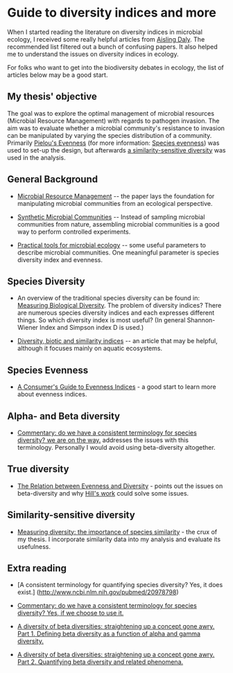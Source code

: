 Guide to diversity indices and more
============

When I started reading the literature on diversity indices in microbial ecology, I received some really helpful articles from [Aisling Daly](http://www.kermit.ugent.be/phd%20students.php?navigatieId=92&categorieId=11). The recommended list filtered out a bunch of confusing papers. It also helped me to understand the issues on diversity indices in ecology.

For folks who want to get into the biodiversity debates in ecology, the list of articles below may be a good start.

## My thesis' objective
 The goal was to explore the optimal management of microbial resources (Microbial Resource Management) with regards to pathogen invasion. The aim was to evaluate whether a microbial community's resistance to invasion can be manipulated by varying the species distribution of a community. Primarily [Pielou's Evenness](http://onlinelibrary.wiley.com/doi/10.1002/bimj.4710200616/abstract) (for more information: [Species evenness](http://www.jstor.org/stable/3545749)) was used to set-up the design, but afterwards [a similarity-sensitive diversity](http://www.esajournals.org/doi/abs/10.1890/10-2402.1) was used in the analysis. 

## General Background
* [Microbial Resource Management](http://onlinelibrary.wiley.com/doi/10.1002/elsc.200620176/abstract) -- the paper lays the foundation for manipulating microbial communities from an ecological perspective. 

* [Synthetic Microbial Communities](http://www.ncbi.nlm.nih.gov/pubmed/24274586) -- Instead of sampling microbial communities from nature, assembling microbial communities is a good way to perform controlled experiments. 

* [Practical tools for microbial ecology](http://www.ncbi.nlm.nih.gov/pubmed/18331337) -- some useful parameters to describe microbial communities. One meaningful parameter is species diversity index and evenness. 

## Species Diversity

* An overview of the traditional species diversity can be found in: [Measuring Biological Diversity](www2.ib.unicamp.br/profs/thomas/NE002_2011/maio10/Magurran%202004%20c2-4.pdf). The problem of diversity indices? There are numerous species diversity indices and each expresses different things. So which diversity index is most useful? (In general Shannon-Wiener Index and Simpson index D is used.) 

* [Diversity, biotic and similarity indices](http://www.sciencedirect.com/science/article/pii/0043135484901647) -- an article that may be helpful, although it focuses mainly on aquatic ecosystems. 

## Species Evenness

* [A Consumer's Guide to Evenness Indices](http://www.jstor.org/stable/3545749) - a good start to learn more about evenness indices.

## Alpha- and Beta diversity

* [Commentary: do we have a consistent terminology for species
diversity? we are on the way.](http://www.ncbi.nlm.nih.gov/pubmed/21938639) addresses the issues with this terminology. Personally I would avoid using beta-diversity altogether. 

## True diversity
* [The Relation between Evenness and Diversity](http://www.mdpi.com/1424-2818/2/2/207) - points out the issues on beta-diversity and why [Hill's work](http://www.esajournals.org/doi/abs/10.2307/1934352) could solve some issues.

## Similarity-sensitive diversity
* [Measuring diversity: the importance of species similarity](http://www.esajournals.org/doi/abs/10.1890/10-2402.1) - the crux of my thesis. I incorporate similarity data into my analysis and evaluate its usefulness. 


## Extra reading
* [A consistent terminology for quantifying species diversity? Yes, it does exist.] (http://www.ncbi.nlm.nih.gov/pubmed/20978798)

* [Commentary: do we have a consistent terminology for species diversity? Yes, if we choose to use it.](http://link.springer.com/article/10.1007%2Fs00442-011-2128-4)

* [A diversity of beta diversities: straightening up a concept gone awry. Part 1. Defining beta diversity as a function of alpha and gamma diversity.](http://onlinelibrary.wiley.com/doi/10.1111/j.1600-0587.2009.05880.x/abstract)

* [ A diversity of beta diversities: straightening up a concept gone awry. Part 2. Quantifying beta diversity and related phenomena.](http://onlinelibrary.wiley.com/doi/10.1111/j.1600-0587.2009.06148.x/abstract)






